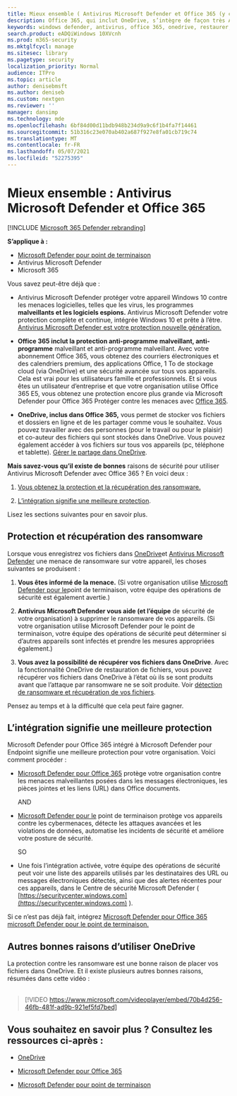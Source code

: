 ```yaml
---
title: Mieux ensemble ( Antivirus Microsoft Defender et Office 365 (y compris OneDrive) – meilleure protection contre les ransomware et les cybermenaces
description: Office 365, qui inclut OneDrive, s’intègre de façon très Antivirus Microsoft Defender. Pour en savoir plus, lisez cet article.
keywords: windows defender, antivirus, office 365, onedrive, restaurer, ransomware
search.product: eADQiWindows 10XVcnh
ms.prod: m365-security
ms.mktglfcycl: manage
ms.sitesec: library
ms.pagetype: security
localization_priority: Normal
audience: ITPro
ms.topic: article
author: denisebmsft
ms.author: deniseb
ms.custom: nextgen
ms.reviewer: ''
manager: dansimp
ms.technology: mde
ms.openlocfilehash: 6bf84d00d11bdb948b234d9a9c6f1b4fa7f14461
ms.sourcegitcommit: 51b316c23e070ab402a687f927e8fa01cb719c74
ms.translationtype: MT
ms.contentlocale: fr-FR
ms.lasthandoff: 05/07/2021
ms.locfileid: "52275395"
---
```

# <a name="better-together-microsoft-defender-antivirus-and-office-365"></a>Mieux ensemble : Antivirus Microsoft Defender et Office 365

[!INCLUDE [Microsoft 365 Defender rebranding](../../includes/microsoft-defender.md)]


**S’applique à :**
- [Microsoft Defender pour point de terminaison](/microsoft-365/security/defender-endpoint/)
- Antivirus Microsoft Defender
- Microsoft 365

Vous savez peut-être déjà que :

- Antivirus Microsoft Defender protéger votre appareil Windows 10 contre les menaces logicielles, telles que les virus, les programmes **malveillants et les logiciels espions.** Antivirus Microsoft Defender votre protection complète et continue, intégrée Windows 10 et prête à l’être. [Antivirus Microsoft Defender est votre protection nouvelle génération.](./microsoft-defender-antivirus-in-windows-10.md) 

- **Office 365 inclut la protection anti-programme malveillant, anti-programme** malveillant et anti-programme malveillant. Avec votre abonnement Office 365, vous obtenez des courriers électroniques et des calendriers premium, des applications Office, 1 To de stockage cloud (via OneDrive) et une sécurité avancée sur tous vos appareils. Cela est vrai pour les utilisateurs famille et professionnels. Et si vous êtes un utilisateur d’entreprise et que votre organisation utilise Office 365 E5, vous obtenez une protection encore plus grande via Microsoft Defender pour Office 365 Protéger contre les menaces avec [Office 365](/microsoft-365/security/office-365-security/protect-against-threats).

- **OneDrive, inclus dans Office 365,** vous permet de stocker vos fichiers et dossiers en ligne et de les partager comme vous le souhaitez. Vous pouvez travailler avec des personnes (pour le travail ou pour le plaisir) et co-auteur des fichiers qui sont stockés dans OneDrive. Vous pouvez également accéder à vos fichiers sur tous vos appareils (pc, téléphone et tablette). [Gérer le partage dans OneDrive](/OneDrive/manage-sharing).

**Mais savez-vous qu’il existe de bonnes** raisons de sécurité pour utiliser Antivirus Microsoft Defender avec Office 365 ? En voici deux :

 1. [Vous obtenez la protection et la récupération des ransomware.](#ransomware-protection-and-recovery)

 2. [L’intégration signifie une meilleure protection](#integration-means-better-protection).

Lisez les sections suivantes pour en savoir plus.

## <a name="ransomware-protection-and-recovery"></a>Protection et récupération des ransomware

Lorsque vous enregistrez vos fichiers dans [OneDrive](/onedrive)et [Antivirus Microsoft Defender](./microsoft-defender-antivirus-in-windows-10.md) une menace de ransomware sur votre appareil, les choses suivantes se produisent :

1. **Vous êtes informé de la menace.** (Si votre organisation utilise [Microsoft Defender pour le](microsoft-defender-endpoint.md)point de terminaison, votre équipe des opérations de sécurité est également avertie.)

2. **Antivirus Microsoft Defender vous aide (et l’équipe** de sécurité de votre organisation) à supprimer le ransomware de vos appareils. (Si votre organisation utilise Microsoft Defender pour le point de terminaison, votre équipe des opérations de sécurité peut déterminer si d’autres appareils sont infectés et prendre les mesures appropriées également.)

3. **Vous avez la possibilité de récupérer vos fichiers dans OneDrive**. Avec la fonctionnalité OneDrive de restauration de fichiers, vous pouvez récupérer vos fichiers dans OneDrive à l’état où ils se sont produits avant que l’attaque par ransomware ne se soit produite. Voir [détection de ransomware et récupération de vos fichiers](https://support.office.com/article/0d90ec50-6bfd-40f4-acc7-b8c12c73637f).

Pensez au temps et à la difficulté que cela peut faire gagner. 

## <a name="integration-means-better-protection"></a>L’intégration signifie une meilleure protection

Microsoft Defender pour Office 365 intégré à Microsoft Defender pour Endpoint signifie une meilleure protection pour votre organisation. Voici comment procéder :

- [Microsoft Defender pour Office 365](/microsoft-365/security/office-365-security/office-365-atp) protège votre organisation contre les menaces malveillantes posées dans les messages électroniques, les pièces jointes et les liens (URL) dans Office documents.

    AND

- [Microsoft Defender pour le](microsoft-defender-endpoint.md) point de terminaison protège vos appareils contre les cybermenaces, détecte les attaques avancées et les violations de données, automatise les incidents de sécurité et améliore votre posture de sécurité.

    SO

- Une fois l’intégration activée, votre équipe des opérations de sécurité peut voir une liste des appareils utilisés par les destinataires des URL ou messages électroniques détectés, ainsi que des alertes récentes pour ces appareils, dans le Centre de sécurité Microsoft Defender ( [https://securitycenter.windows.com](https://securitycenter.windows.com) ).

Si ce n’est pas déjà fait, intégrez [Microsoft Defender pour Office 365 microsoft Defender pour le point de terminaison.](/microsoft-365/security/office-365-security/integrate-office-365-ti-with-wdatp)

## <a name="more-good-reasons-to-use-onedrive"></a>Autres bonnes raisons d’utiliser OneDrive

La protection contre les ransomware est une bonne raison de placer vos fichiers dans OneDrive. Et il existe plusieurs autres bonnes raisons, résumées dans cette vidéo : <br/><br/>

> [!VIDEO https://www.microsoft.com/videoplayer/embed/70b4d256-46fb-481f-ad9b-921ef5fd7bed]

## <a name="want-to-learn-more-see-these-resources"></a>Vous souhaitez en savoir plus ? Consultez les ressources ci-après :

- [OneDrive](/onedrive)

- [Microsoft Defender pour Office 365](/microsoft-365/security/office-365-security/office-365-atp)

- [Microsoft Defender pour point de terminaison](microsoft-defender-endpoint.md)